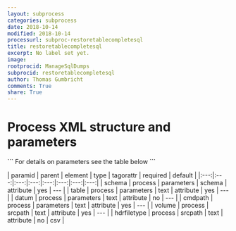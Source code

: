 ```yaml
---
layout: subprocess
categories: subprocess
date: 2018-10-14
modified: 2018-10-14
processurl: subproc-restoretablecompletesql
title: restoretablecompletesql
excerpt: No label set yet.
image: 
rootprocid: ManageSqlDumps
subprocid: restoretablecompletesql
author: Thomas Gumbricht
comments: True
share: True
---
```


<h1 class='foot-description'>Process XML structure and parameters</h1>
```
For details on parameters see the table below
<?xml version="1.0" ?>
<process>
  <!--Generated from python-->
  <userproj plotid="yourplotid" projectid="yourprojectid" siteid="yoursiteid" system="systemid" tractid="yourtractid" userid="youruserid"/>
  <period endday="DD" endmonth="MM" endyear="YYYY" seasonendday="DD" seasonendmonth="MM" seasonstartday="DD" seasonstartmonth="MM" startday="DD" startmonth="MM" startyear="YYYY" timestep="timestep"/>
  <parameters cmdpath="txtstring" datum="txtstring" schema="db schema" table="txtstring"/>
  <srcpath hdrfiletype="txtstring" volume="txtstring"/>
</process>
```

| paramid | parent | element | type | tagorattr | required | default |
|:---:|:---:|:---:|:---:|:---:|:---:|:---:|:---:|
| schema | process | parameters | schema | attribute | yes | --- |
| table | process | parameters | text | attribute | yes | --- |
| datum | process | parameters | text | attribute | no | --- |
| cmdpath | process | parameters | text | attribute | yes | --- |
| volume | process | srcpath | text | attribute | yes | --- |
| hdrfiletype | process | srcpath | text | attribute | no | csv |
